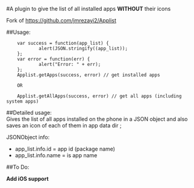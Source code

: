 #A plugin to give the list of all installed apps **WITHOUT** their icons

Fork of https://github.com/jmrezayi2/Applist

##Usage:
        
        var success = function(app_list) { 
                alert(JSON.stringify((app_list)); 
        };
        var error = function(err) { 
                alert("Error: " + err); 
        };
        Applist.getApps(success, error) // get installed apps
        
        OR
        
        Applist.getAllApps(success, error) // get all apps (including system apps)
        
##Detailed usage:        
Gives the list of all apps installed on the phone in a JSON object and also saves an icon of each of them in app data dir ;        

JSONObject info:
* app_list.info.id = app id (package name)
* app_list.info.name = is app name 


##To Do:

**Add iOS support**

